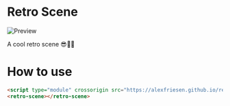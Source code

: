 # Retro Scene
![Preview](https://alexfriesen.github.io/retro/preview.gif)

A cool retro scene 😎🌄🌠

# How to use

```html
<script type="module" crossorigin src="https://alexfriesen.github.io/retro/index.js"></script>
<retro-scene></retro-scene>
```